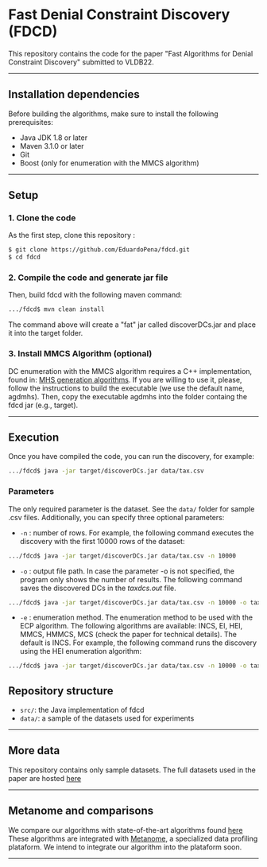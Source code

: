 # Fast Denial Constraint Discovery (FDCD)
This repository contains the code for the paper "Fast Algorithms for Denial Constraint Discovery" submitted to VLDB22.

--------------------

## Installation dependencies
Before building the algorithms, make sure to install the following prerequisites:
* Java JDK 1.8 or later
* Maven 3.1.0 or later
* Git
* Boost (only for enumeration with the MMCS algorithm)

--------------------

## Setup 

### 1. Clone the code

As the first step, clone this repository :
```bash
$ git clone https://github.com/EduardoPena/fdcd.git
$ cd fdcd
```

### 2. Compile the code and generate jar file 

Then, build fdcd with the following maven command:
```bash
.../fdcd$ mvn clean install
```
The command above will create a "fat" jar called discoverDCs.jar and place it into the target folder.

### 3. Install MMCS Algorithm (optional)

DC enumeration with the MMCS algorithm requires a C++ implementation, found in: [MHS generation algorithms](https://github.com/VeraLiconaResearchGroup/Minimal-Hitting-Set-Algorithms/blob/master/README.md).
If you are willing to use it, please, follow the instructions to build the executable (we use the default name, agdmhs). Then, copy the executable agdmhs into the folder containg the fdcd jar (e.g., target).

--------------------

## Execution
Once you have compiled the code, you can run the discovery, for example:
```bash
.../fdcd$ java -jar target/discoverDCs.jar data/tax.csv
```
### Parameters
The only required parameter is the dataset. See the `data/` folder for sample .csv files.
Additionally, you can specify three optional parameters:
- `-n` : number of rows. For example, the following command executes the discovery with the first 10000 rows of the dataset:
```bash
.../fdcd$ java -jar target/discoverDCs.jar data/tax.csv -n 10000
```


- `-o` : output file path. In case the parameter -o is not specified, the program only shows the number of results. The following command saves the discovered DCs in the *taxdcs.out* file.
```bash
.../fdcd$ java -jar target/discoverDCs.jar data/tax.csv -n 10000 -o taxdcs.out
```


- `-e` : enumeration method. The enumeration method to be used with the ECP algorithm. The following algorithms are available: INCS, EI, HEI, MMCS, HMMCS, MCS (check the paper for technical details). The  default is INCS. For example, the following command runs the discovery using the HEI enumeration algorithm:
```bash
.../fdcd$ java -jar target/discoverDCs.jar data/tax.csv -n 10000 -o taxdcs.out -e HEI
```
## Repository structure

*  `src/`: the Java implementation of fdcd
*  `data/`: a sample of the datasets used for experiments

--------------------
## More data
This repository contains only sample datasets.
The full datasets used in the paper are hosted [here](https://owncloud.hpi.de/s/PBs9ME6HrsZPe9Z)

--------------------
## Metanome and comparisons
We compare our algorithms with state-of-the-art algorithms found [here](https://hpi.de/naumann/projects/repeatability/data-profiling/metanome-dc-algorithms.html)
These algorithms are integrated with [Metanome](https://hpi.de/naumann/projects/data-profiling-and-analytics/metanome-data-profiling.html), a specialized data profiling plataform.
We intend to integrate our algorithm into the plataform soon.

--------------------



